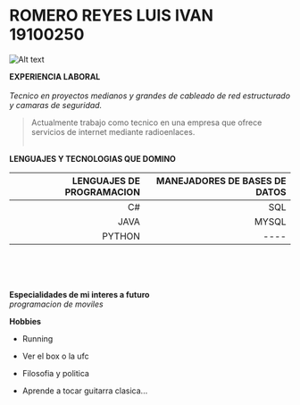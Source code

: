 # ROMERO REYES LUIS IVAN 19100250
<img title="a title" alt="Alt text" src="https://www.wallpapertip.com/wmimgs/251-2516478_4k-technology-wallpaper.jpg">


**EXPERIENCIA LABORAL**<br><br>
_Tecnico en proyectos medianos y grandes de cableado de red estructurado y camaras de seguridad._
>Actualmente trabajo como tecnico en una empresa que ofrece servicios de internet mediante radioenlaces.
<br><br>



**LENGUAJES Y TECNOLOGIAS QUE DOMINO**<br>

| LENGUAJES DE PROGRAMACION    |  MANEJADORES DE BASES DE DATOS |  
|-----------------------------:|-------------------------------:|
|C#                            |     SQL                        | 
|JAVA                          |     MYSQL                      | 
|PYTHON                        |     ----                       |
<br><br><br>

**Especialidades de mi interes a futuro**<br>
_programacion de moviles_

**Hobbies**<br>
* Running

* Ver el box o la ufc 

* Filosofia y politica 

* Aprende a tocar guitarra clasica...




